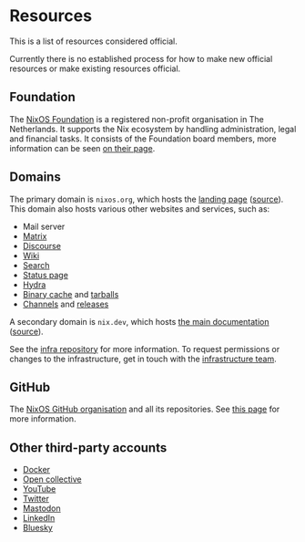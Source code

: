 # Resources

This is a list of resources considered official.

Currently there is no established process for how to make new official resources or make existing resources official.

## Foundation

The [NixOS Foundation](https://nixos.org/community/#foundation) is a registered non-profit organisation in The Netherlands.
It supports the Nix ecosystem by handling administration, legal and financial tasks.
It consists of the Foundation board members, more information can be seen [on their page](https://nixos.org/community/teams/foundation-board/).

## Domains

The primary domain is `nixos.org`, which hosts the [landing page](https://nixos.org/) ([source](https://github.com/nixos/nixos-homepage)).
This domain also hosts various other websites and services, such as:
- Mail server
- [Matrix](./matrix.md)
- [Discourse](./discourse.md)
- [Wiki](https://wiki.nixos.org/wiki/NixOS_Wiki)
- [Search](https://search.nixos.org/)
- [Status page](https://status.nixos.org/)
- [Hydra](https://hydra.nixos.org/)
- [Binary cache](https://cache.nixos.org/) and [tarballs](https://tarballs.nixos.org/)
- [Channels](https://channels.nixos.org/) and [releases](https://releases.nixos.org/)

A secondary domain is `nix.dev`, which hosts [the main documentation](https://nix.dev/) ([source](https://github.com/NixOS/nix.dev)).

See the [infra repository](https://github.com/nixos/infra) for more information.
To request permissions or changes to the infrastructure, get in touch with the [infrastructure team](https://nixos.org/community/teams/infrastructure/).

## GitHub

The [NixOS GitHub organisation](https://github.com/nixos) and all its repositories.
See [this page](./github.md) for more information.

## Other third-party accounts

- [Docker](https://hub.docker.com/u/nixos)
- [Open collective](https://opencollective.com/nixos)
- [YouTube](https://www.youtube.com/@NixOS-Foundation)
- [Twitter](https://twitter.com/nixos_org)
- [Mastodon](https://chaos.social/@nixos_org)
- [LinkedIn](https://www.linkedin.com/company/nixos-foundation)
- [Bluesky](https://bsky.app/profile/nixos-org.bsky.social)
